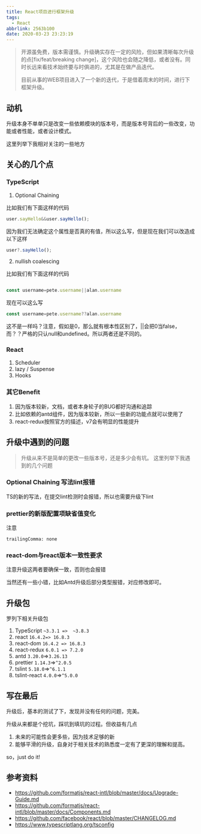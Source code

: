```yaml
---
title: React项目进行框架升级
tags:
  - React
abbrlink: 2563b100
date: 2020-03-23 23:23:19
---
```

> 开源虽免费，版本需谨慎。升级确实存在一定的风险，但如果清晰每次升级的点[fix/feat/breaking change]，这个风险也会随之降低，或者没有。同时长远来看技术始终要与时俱进的，尤其是在做产品迭代。
>
> 目前从事的WEB项目进入了一个新的迭代，于是借着周末的时间，进行下框架升级。


## 动机
升级本身不单单只是改变一些依赖模块的版本号，而是版本号背后的一些改变，功能或者性能，或者设计模式。

这里列举下我相对关注的一些地方

## 关心的几个点

### TypeScript

1. Optional Chaining

比如我们有下面这样的代码

```typescript
user.sayHello&&user.sayHello();

```
因为我们无法确定这个属性是否真的有值，所以这么写，但是现在我们可以改造成以下这样


```typescript
user?.sayHello();

```


2. nullish coalescing

比如我们有下面这样的代码


```typescript

const username=pete.username||alan.username


```

现在可以这么写

```typescript
const username=pete.username??alan.username

```

这不是一样吗？注意，假如是0，那么就有根本性区别了，||会把0当false，而？？严格的只认null和undefined。所以两者还是不同的。


### React

1. Scheduler
2. lazy / Suspense
3. Hooks


### 其它Benefit
1. 因为版本较新，文档，或者本身轮子的BUG都好沟通和追踪
2. 比如依赖的antd组件，因为版本较新，所以一些新的功能点就可以使用了
3. react-redux按照官方的描述，v7会有明显的性能提升


## 升级中遇到的问题
> 升级从来不是简单的更改一些版本号，还是多少会有坑。 这里列举下我遇到的几个问题


### Optional Chaining 写法lint报错
TS的新的写法，在提交lint检测时会报错，所以也需要升级下lint

### prettier的新版配置项缺省值变化
注意 

```
trailingComma: none

```

### react-dom与react版本一致性要求

注意升级这两者要确保一致，否则也会报错

当然还有一些小错，比如Antd升级后部分类型报错，对应修改即可。


## 升级包

罗列下相关升级包

1. TypeScript `~3.3.1 =>  ~3.8.3`
2. react `16.4.2=> 16.8.3`
3. react-dom `16.4.2 => 16.8.3`
5. react-redux `6.0.1 => 7.2.0`
6. antd `3.20.0`=>`3.26.13`
7. prettier `1.14.3`=>`^2.0.5`
8. tslint `5.18.0`=>`^6.1.1`
9. tslint-react `4.0.0`=>`^5.0.0`


## 写在最后

升级后，基本的测试了下，发现并没有任何的问题，完美。

升级从来都是个挖坑，踩坑到填坑的过程。但收益有几点

1. 未来的可能性会更多些，因为技术足够的新
2. 能够平滑的升级，自身对于相关技术的熟悉度一定有了更深的理解和提高。

so，just do it!


## 参考资料
- https://github.com/formatjs/react-intl/blob/master/docs/Upgrade-Guide.md
- https://github.com/formatjs/react-intl/blob/master/docs/Components.md
- https://github.com/facebook/react/blob/master/CHANGELOG.md
- https://www.typescriptlang.org/tsconfig


